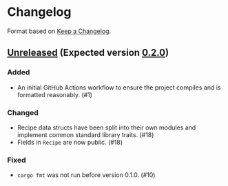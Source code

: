 # Changelog

Format based on [Keep a Changelog](https://keepachangelog.com/en/1.0.0/).

## [Unreleased] (Expected version [0.2.0])

### Added

- An initial GitHub Actions workflow to ensure the project compiles and is
  formatted reasonably. (#1)

### Changed

- Recipe data structs have been split into their own modules and implement
  common standard library traits. (#18)
- Fields in `Recipe` are now public. (#18)

### Fixed

- `cargo fmt` was not run before version 0.1.0. (#10)

[unreleased]: https://github.com/emar10/sous/compare/v0.1.0...HEAD
[0.2.0]: https://github.com/emar10/sous/milestone/1

